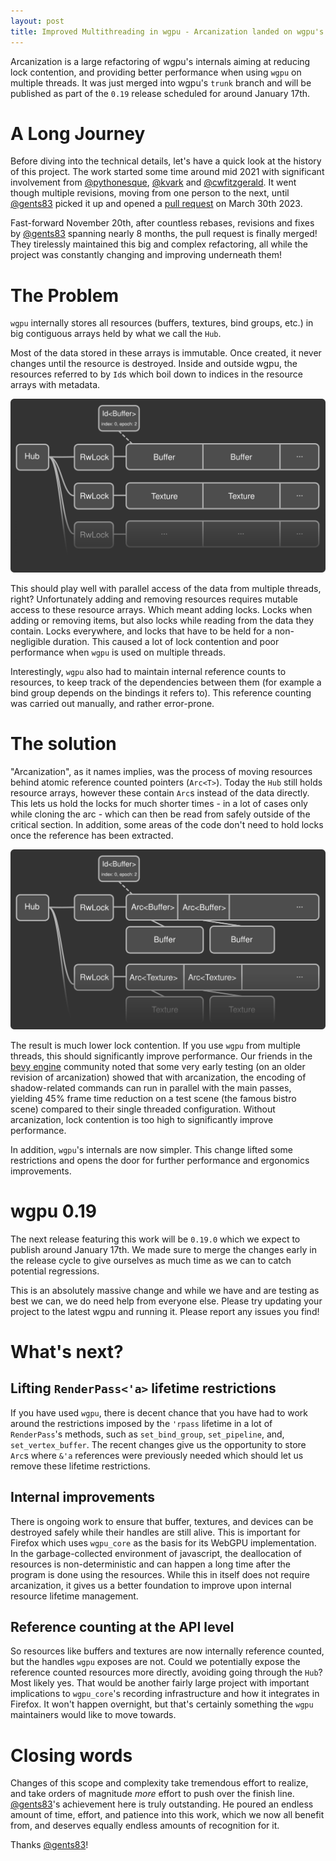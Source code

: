 ```yaml
---
layout: post
title: Improved Multithreading in wgpu - Arcanization landed on wgpu's trunk.
---
```





Arcanization is a large refactoring of wgpu's internals aiming at reducing lock contention, and providing better performance when using `wgpu` on multiple threads. It was just merged into wgpu's `trunk` branch and will be published as part of the `0.19` release scheduled for around January 17th.

# A Long Journey

Before diving into the technical details, let's have a quick look at the history of this project. The work started some time around mid 2021 with significant involvement from [@pythonesque], [@kvark] and [@cwfitzgerald]. It went though multiple revisions, moving from one person to the next, until [@gents83] picked it up and opened a [pull request][arc-pr] on March 30th 2023.

Fast-forward November 20th, after countless rebases, revisions and fixes by [@gents83] spanning nearly 8 months, the pull request is finally merged! They tirelessly maintained this big and complex refactoring, all while the project was constantly changing and improving underneath them!

# The Problem

`wgpu` internally stores all resources (buffers, textures, bind groups, etc.) in big contiguous arrays held by what we call the `Hub`.

Most of the data stored in these arrays is immutable. Once created, it never changes until the resource is destroyed. Inside and outside wgpu, the resources referred to by `Id`s which boil down to indices in the resource arrays with metadata.

![A simplified diagram showing the Hub and resource arrays](/img/arcanization-before.png)

This should play well with parallel access of the data from multiple threads, right? Unfortunately adding and removing resources requires mutable access to these resource arrays. Which meant adding locks. Locks when adding or removing items, but also locks while reading from the data they contain. Locks everywhere, and locks that have to be held for a non-negligible duration. This caused a lot of lock contention and poor performance when `wgpu` is used on multiple threads.

Interestingly, `wgpu` also had to maintain internal reference counts to resources, to keep track of the dependencies between them (for example a bind group depends on the bindings it refers to). This reference counting was carried out manually, and rather error-prone.

# The solution

"Arcanization", as it names implies, was the process of moving resources behind atomic reference counted pointers (`Arc<T>`). Today the `Hub` still holds resource arrays, however these contain `Arc`s instead of the data directly. This lets us hold the locks for much shorter times - in a lot of cases only while cloning the arc - which can then be read from safely outside of the critical section. In addition, some areas of the code don't need to hold locks once the reference has been extracted.

![A simplified diagram showing resources stored via Arcs](/img/arcanization-after.png)

The result is much lower lock contention. If you use `wgpu` from multiple threads, this should significantly improve performance. Our friends in the [bevy engine][bevy] community noted that some very early testing (on an older revision of arcanization) showed that with arcanization, the encoding of shadow-related commands can run in parallel with the main passes, yielding 45% frame time reduction on a test scene (the famous bistro scene) compared to their single threaded configuration. Without arcanization, lock contention is too high to significantly improve performance.

In addition, `wgpu`'s internals are now simpler. This change lifted some restrictions and opens the door for further performance and ergonomics improvements.

# wgpu 0.19

The next release featuring this work will be `0.19.0` which we expect to publish around January 17th. We made sure to merge the changes early in the release cycle to give ourselves as much time as we can to catch potential regressions.

This is an absolutely massive change and while we have and are testing as best we can, we do need help from everyone else. Please try updating your project to the latest wgpu and running it. Please report any issues you find!

# What's next?

## Lifting `RenderPass<'a>` lifetime restrictions

If you have used `wgpu`, there is decent chance that you have had to work around the restrictions imposed by the `'rpass` lifetime in a lot of `RenderPass`'s methods, such as `set_bind_group`, `set_pipeline`, and, `set_vertex_buffer`. The recent changes give us the opportunity to store `Arc`s where `&'a` references were previously needed which should let us remove these lifetime restrictions.

## Internal improvements

There is ongoing work to ensure that buffer, textures, and devices can be destroyed safely while their handles are still alive. This is important for Firefox which uses `wgpu_core` as the basis for its WebGPU implementation. In the garbage-collected environment of javascript, the deallocation of resources is non-deterministic and can happen a long time after the program is done using the resources. While this in itself does not require arcanization, it gives us a better foundation to improve upon internal resource lifetime management.

## Reference counting at the API level

So resources like buffers and textures are now internally reference counted, but the handles `wgpu` exposes are not. Could we potentially expose the reference counted resources more directly, avoiding going through the `Hub`? Most likely yes. That would be another fairly large project with important implications to `wgpu_core`'s recording infrastructure and how it integrates in Firefox. It won't happen overnight, but that's certainly something the `wgpu` maintainers would like to move towards.

# Closing words

Changes of this scope and complexity take tremendous effort to realize, and take orders of magnitude *more* effort to push over the finish line. [@gents83]'s achievement here is truly outstanding. He poured an endless amount of time, effort, and patience into this work, which we now all benefit from, and deserves equally endless amounts of recognition for it.

Thanks [@gents83]!

[@pythonesque]: https://github.com/pythonesque
[@kvark]: https://github.com/kvark
[@cwfitzgerald]: https://github.com/cwfitzgerald
[@gents83]: https://github.com/gents83
[rp-pr]: https://github.com/gfx-rs/wgpu/issues/1453
[arc-pr]: https://github.com/gfx-rs/wgpu/pull/3626
[bevy]: https://bevyengine.org/

